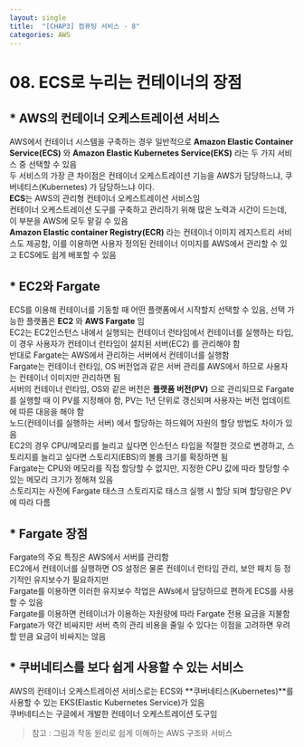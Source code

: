 ```yaml
---
layout: single
title:  "[CHAP3] 컴퓨팅 서비스 - 8"
categories: AWS
---
```


# 08. ECS로 누리는 컨테이너의 장점

## * AWS의 컨테이너 오케스트레이션 서비스

AWS에서 컨테이너 시스템을 구축하는 경우 일반적으로 **Amazon Elastic Container Service(ECS)** 와 **Amazon Elastic Kubernetes Service(EKS)** 라는 두 가지 서비스 중 선택할 수 있음  
두 서비스의 가장 큰 차이점은 컨테이너 오케스트레이션 기능을 AWS가 담당하느냐, 쿠버네티스(Kubernetes) 가 담당하느냐 이다.  
**ECS**는 AWS의 관리형 컨테이너 오케스트레이션 서비스임  
컨테이너 오케스트레이션 도구를 구축하고 관리하기 위해 많은 노력과 시간이 드는데, 이 부분을 AWS에 모두 맡길 수 있음  
**Amazon Elastic container Registry(ECR)** 라는 컨테이너 이미지 레지스트리 서비스도 제공함, 이를 이용하면 사용자 정의된 컨테이너 이미지를 AWS에서 관리할 수 있고 ECS에도 쉽게 배포할 수 있음  


## * EC2와 Fargate

ECS를 이용해 컨테이너를 기동할 때 어떤 플랫폼에서 시작할지 선택할 수 있음, 선택 가능한 플랫폼은 **EC2** 와 **AWS Fargate** 임  
EC2는 EC2인스턴스 내에서 실행되는 컨테이너 런타임에서 컨테이너를 실행하는 타입, 이 경우 사용자가 컨테이너 런타임이 설치된 서버(EC2) 를 관리해야 함  
반대로 Fargate는 AWS에서 관리하는 서버에서 컨테이너를 실행함  
Fargate는 컨테이너 런타임, OS 버전업과 같은 서버 관리를 AWS에서 하므로 사용자는 컨테이너 이미지만 관리하면 됨  
서버의 컨테이너 런타임, OS와 같은 버전은 **플랫폼 버전(PV)** 으로 관리되므로 Fargate를 실행할 때 이 PV를 지정해야 함, PV는 1년 단위로 갱신되며 사용자는 버전 업데이트에 따른 대응을 해야 함  
노드(컨테이너를 실행하는 서버) 에서 할당하는 하드웨어 자원의 할당 방법도 차이가 있음  
EC2의 경우 CPU/메모리를 늘리고 싶다면 인스턴스 타입을 적절한 것으로 변경하고, 스토리지를 늘리고 싶다면 스토리지(EBS)의 볼륨 크기를 확장하면 됨  
Fargate는 CPU와 메모리를 직접 할당할 수 없지만, 지정한 CPU 값에 따라 할당할 수 있는 메모리 크기가 정해져 있음  
스토리지는 사전에 Fargate 태스크 스토리지로 태스크 실행 시 할당 되며 할당량은 PV에 따라 다름  


## * Fargate 장점

Fargate의 주요 특징은 AWS에서 서버를 관리함  
EC2에서 컨테이너를 실행하면 OS 설정은 물론 컨테이너 런타임 관리, 보안 패치 등 정기적인 유지보수가 필요하지만  
Fargate를 이용하면 이러한 유지보수 작업은 AWs에서 담당하므로 편하게 ECS를 사용할 수 있음  
Fargate를 이용하면 컨테이너가 이용하는 자원량에 따라 Fargate 전용 요금을 지불함  
Fargate가 약간 비싸지만 서버 측의 관리 비용을 줄일 수 있다는 이점을 고려하면 우려할 만큼 요금이 비싸지는 않음  


## * 쿠버네티스를 보다 쉽게 사용할 수 있는 서비스

AWS의 컨테이너 오케스트레이션 서비스로는 ECS와 **쿠버네티스(Kubernetes)**를 사용할 수 있는 EKS(Elastic Kubernetes Service)가 있음  
쿠버네티스는 구글에서 개발한 컨테이너 오케스트레이션 도구임  



> 참고 : 그림과 작동 원리로 쉽게 이해하는 AWS 구조와 서비스